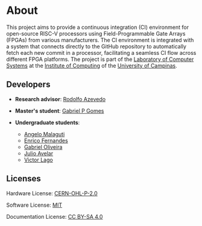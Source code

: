 # About

This project aims to provide a continuous integration (CI) environment for open-source RISC-V processors using Field-Programmable Gate Arrays (FPGAs) from various manufacturers. The CI environment is integrated with a system that connects directly to the GitHub repository to automatically fetch each new commit in a processor, facilitating a seamless CI flow across different FPGA platforms. The project is part of the [Laboratory of Computer Systems](https://www.lsc.ic.unicamp.br/) at the [Institute of Computing](https://www.ic.unicamp.br/en/) of the [University of Campinas](https://www.unicamp.br/unicamp/).

## Developers

- **Research advisor**: [Rodolfo Azevedo](https://www.ic.unicamp.br/~rodolfo/)

- **Master's student**: [Gabriel P Gomes](https://github.com/GabPGomes)

- **Undergraduate students**:
    - [Angelo Malaguti](https://github.com/llTurtle22ll)
    - [Enrico Fernandes](https://github.com/EnricoPf)
    - [Gabriel Oliveira](https://github.com/gabcro)
    - [Julio Avelar](https://github.com/JN513)
    - [Victor Lago](https://github.com/Viktor-Lake)

## Licenses

Hardware License: [CERN-OHL-P-2.0](https://github.com/LSC-Unicamp/riscv-isa-ci-controller/blob/main/LICENSE)

Software License: [MIT](https://github.com/LSC-Unicamp/riscv-isa-ci/blob/main/LICENSE)

Documentation License: [CC BY-SA 4.0](https://github.com/LSC-Unicamp/riscv-isa-ci-website/blob/main/LICENSE)

